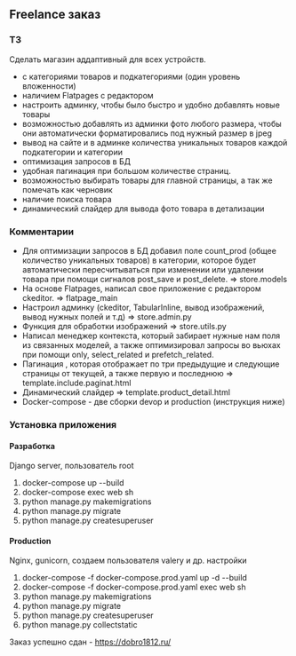 ## Freelance заказ
### ТЗ
Сделать магазин аддаптивный для всех устройств.
* с категориями товаров и подкатегориями (один уровень вложенности)
* наличием Flatpages c редактором
* настроить админку, чтобы было быстро и удобно добавлять новые товары
* возможностью добавлять из админки фото любого размера, чтобы они автоматически форматировались под нужный размер в jpeg
* вывод на сайте и в админке количества уникальных товаров каждой подкатегории и категории
* оптимизация запросов в БД
* удобная пагинация при большом количестве страниц.
* возможностью выбирать товары для главной страницы, а так же помечать как черновик
* наличие поиска товара
* динамический слайдер для вывода фото товара в детализации 

### Комментарии
* Для оптимизации запросов в БД добавил поле count_prod (общее количество уникальных товаров) в категории, которое будет автоматически пересчитываться при изменении или удалении товара при помощи сигналов post_save и post_delete. => store.models
* На основе Flatpages, написал свое приложение с редактором ckeditor. => flatpage_main
* Настроил  админку (ckeditor, TabularInline, вывод изображений, вывод нужных полей и т.д) => store.admin.py
* Функция для обработки изображений => store.utils.py
* Написал менеджер контекста, который забирает нужные нам поля из связанных моделей, а также оптимизировал запросы во вьюхах при помощи only, select_related и prefetch_related.
* Пагинация , которая отображает по три предыдущие и следующие страницы от текущей, а также первую и последнюю => template.include.paginat.html
* Динамический слайдер => template.product_detail.html
* Docker-compose - две сборки  devop и production (инструкция ниже)

### Установка приложения
#### Разработка  
Django server, пользователь root
1) docker-compose up --build  
2) docker-compose exec web sh  
3) python manage.py makemigrations  
4) python manage.py migrate  
5) python manage.py createsuperuser  
#### Production  
Nginx, gunicorn, создаем пользователя valery и др. настройки  
1) docker-compose -f docker-compose.prod.yaml up -d --build  
2) docker-compose -f docker-compose.prod.yaml exec web sh  
3) python manage.py makemigrations  
4) python manage.py migrate  
5) python manage.py createsuperuser  
6) python manage.py collectstatic

Заказ успешно сдан - https://dobro1812.ru/
